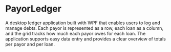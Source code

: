 # PayorLedger

A desktop ledger application built with WPF that enables users to log and manage debts. Each payor is represented as a row, each loan as a column, and the grid tracks how much each payor owes for each loan. The application supports easy data entry and provides a clear overview of totals per payor and per loan.
